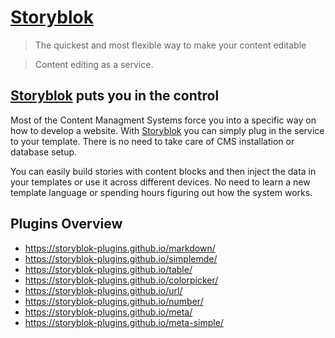 # [Storyblok](https://www.storyblok.com)
> The quickest and most flexible way to make your content editable

> Content editing as a service.

## [Storyblok](https://www.storyblok.com) puts you in the control
Most of the Content Managment Systems force you into a specific way on how to develop a website. With [Storyblok](https://www.storyblok.com) you can simply plug in the service to your template. There is no need to take care of CMS installation or database setup.

You can easily build stories with content blocks and then inject the data in your templates or use it across different devices. No need to learn a new template language or spending hours figuring out how the system works.

## Plugins Overview

- https://storyblok-plugins.github.io/markdown/
- https://storyblok-plugins.github.io/simplemde/
- https://storyblok-plugins.github.io/table/
- https://storyblok-plugins.github.io/colorpicker/
- https://storyblok-plugins.github.io/url/
- https://storyblok-plugins.github.io/number/
- https://storyblok-plugins.github.io/meta/
- https://storyblok-plugins.github.io/meta-simple/
